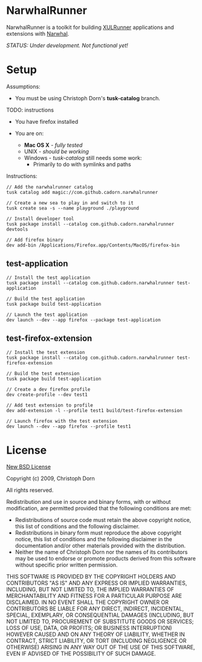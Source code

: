 
NarwhalRunner
=============

NarwhalRunner is a toolkit for building [XULRunner](https://developer.mozilla.org/en/XULRunner)
applications and extensions with [Narwhal](http://narwhaljs.org/).

*STATUS: Under development. Not functional yet!*


Setup
=====

Assumptions:

 * You must be using Christoph Dorn's **tusk-catalog** branch.

TODO: instructions

 * You have firefox installed

 * You are on:
   * **Mac OS X**  - *fully tested*
   * UNIX - *should be working*
   * Windows - *tusk-catalog* still needs some work:
     * Primarily to do with symlinks and paths

Instructions:

    // Add the narwhalrunner catalog
    tusk catalog add magic://com.github.cadorn.narwhalrunner

    // Create a new sea to play in and switch to it
    tusk create sea -s --name playground ./playground

    // Install developer tool
    tusk package install --catalog com.github.cadorn.narwhalrunner devtools
    
    // Add firefox binary
    dev add-bin /Applications/Firefox.app/Contents/MacOS/firefox-bin

test-application
----------------
    
    // Install the test application
    tusk package install --catalog com.github.cadorn.narwhalrunner test-application
    
    // Build the test application
    tusk package build test-application
    
    // Launch the test application
    dev launch --dev --app firefox --package test-application

test-firefox-extension
----------------------
    
    // Install the test extension
    tusk package install --catalog com.github.cadorn.narwhalrunner test-firefox-extension
    
    // Build the test extension
    tusk package build test-application
    
    // Create a dev firefox profile
    dev create-profile --dev test1
    
    // Add test extension to profile
    dev add-extension -l --profile test1 build/test-firefox-extension
    
    // Launch firefox with the test extension
    dev launch --dev --app firefox --profile test1







License
=======

[New BSD License](http://www.opensource.org/licenses/bsd-license.php)

Copyright (c) 2009, Christoph Dorn

All rights reserved.

Redistribution and use in source and binary forms, with or without
modification, are permitted provided that the following conditions
are met:

* Redistributions of source code must retain the above copyright notice,
  this list of conditions and the following disclaimer.
* Redistributions in binary form must reproduce the above copyright
  notice, this list of conditions and the following disclaimer in the
  documentation and/or other materials provided with the distribution.
* Neither the name of Christoph Dorn nor the names of its contributors
  may be used to endorse or promote products derived from this software
  without specific prior written permission.

THIS SOFTWARE IS PROVIDED BY THE COPYRIGHT HOLDERS AND CONTRIBUTORS
"AS IS" AND ANY EXPRESS OR IMPLIED WARRANTIES, INCLUDING, BUT NOT
LIMITED TO, THE IMPLIED WARRANTIES OF MERCHANTABILITY AND FITNESS FOR
A PARTICULAR PURPOSE ARE DISCLAIMED. IN NO EVENT SHALL THE COPYRIGHT
OWNER OR CONTRIBUTORS BE LIABLE FOR ANY DIRECT, INDIRECT, INCIDENTAL,
SPECIAL, EXEMPLARY, OR CONSEQUENTIAL DAMAGES (INCLUDING, BUT NOT LIMITED
TO, PROCUREMENT OF SUBSTITUTE GOODS OR SERVICES; LOSS OF USE, DATA, OR
PROFITS; OR BUSINESS INTERRUPTION) HOWEVER CAUSED AND ON ANY THEORY OF
LIABILITY, WHETHER IN CONTRACT, STRICT LIABILITY, OR TORT (INCLUDING
NEGLIGENCE OR OTHERWISE) ARISING IN ANY WAY OUT OF THE USE OF THIS
SOFTWARE, EVEN IF ADVISED OF THE POSSIBILITY OF SUCH DAMAGE.